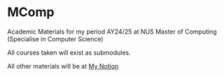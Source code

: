 # MComp
Academic Materials for my period AY24/25 at NUS Master of Computing (Specialise in Computer Science)

All courses taken will exist as submodules. 

All other materials will be at [My Notion](https://smart-blackbird-d39.notion.site/My-Dashboard-1a3d557cf75d466596d6640e978cd99f)


